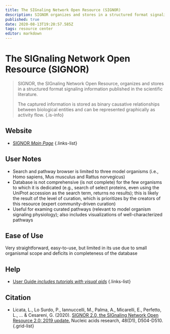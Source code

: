 ```yaml
---
title: The SIGnaling Network Open Resource (SIGNOR)
description: SIGNOR organizes and stores in a structured format signaling information published in the scientific literature.
published: true
date: 2020-08-13T19:20:57.585Z
tags: resource center
editor: markdown
---
```


# The SIGnaling Network Open Resource (SIGNOR)

> SIGNOR, the SIGnaling Network Open Resource, organizes and stores in a structured format signaling information published in the scientific literature.
>
> The captured information is stored as binary causative relationships between biological entities and can be represented graphically as activity flow.
{.is-info}

 

## Website 

- [SIGNOR *Main Page*](https://signor.uniroma2.it/)
 {.links-list}


## User Notes
- Search and pathway browser is limited to three model organisms (i.e., Homo sapiens, Mus musculus and Rattus norvegicus)
- Database is not comprehensive (is not complete) for the few organisms to which it is dedicated (e.g., search of select proteins, even using the UniProt accession as the search term, returns no results); this is likely the result of the level of curation, which is prioritizes by the creators of this resource (expert community-driven curation)
- Useful for examing curated pathways (relevant to model organism signaling physiology); also includes visualizations of well-characterized pathways
 
## Ease of Use
Very straightforward, easy-to-use, but limited in its use due to small organismal scope and deficits in completeness of the database

## Help
- [User Guide *includes tutorials with visual aids*](https://signor.uniroma2.it/user_guide.php)
{.links-list}


## Citation 

- Licata, L., Lo Surdo, P., Iannuccelli, M., Palma, A., Micarelli, E., Perfetto, L., ... & Cesareni, G. (2020). [SIGNOR 2.0, the SIGnaling Network Open Resource 2.0: 2019 update.](https://academic.oup.com/nar/article/48/D1/D504/5608992) Nucleic acids research, 48(D1), D504-D510.
{.grid-list}